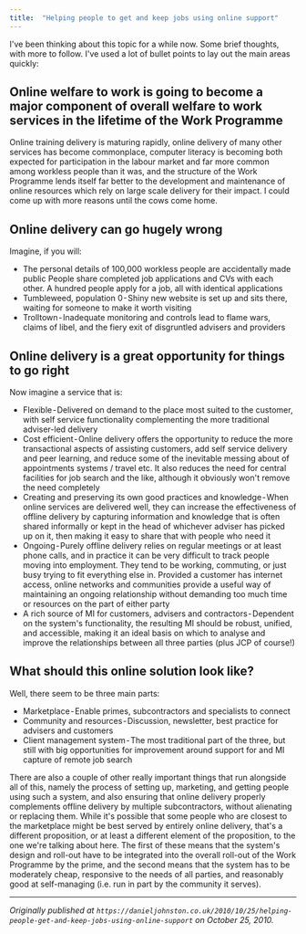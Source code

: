 ```yaml
---
title:  "Helping people to get and keep jobs using online support"
---
```


I've been thinking about this topic for a while now. Some brief thoughts, with more to follow. I've used a lot of bullet points to lay out the main areas quickly:

## Online welfare to work is going to become a major component of overall welfare to work services in the lifetime of the Work Programme

Online training delivery is maturing rapidly, online delivery of many other services has become commonplace, computer literacy is becoming both expected for participation in the labour market and far more common among workless people than it was, and the structure of the Work Programme lends itself far better to the development and maintenance of online resources which rely on large scale delivery for their impact. I could come up with more reasons until the cows come home.

## Online delivery can go hugely wrong

Imagine, if you will:

- The personal details of 100,000 workless people are accidentally made public
People share completed job applications and CVs with each other. A hundred people apply for a job, all with identical applications
- Tumbleweed, population 0 - Shiny new website is set up and sits there, waiting for someone to make it worth visiting
- Trolltown - Inadequate monitoring and controls lead to flame wars, claims of libel, and the fiery exit of disgruntled advisers and providers

## Online delivery is a great opportunity for things to go right

Now imagine a service that is:

- Flexible - Delivered on demand to the place most suited to the customer, with self service functionality complementing the more traditional adviser-led delivery
- Cost efficient - Online delivery offers the opportunity to reduce the more transactional aspects of assisting customers, add self service delivery and peer learning, and reduce some of the inevitable messing about of appointments systems / travel etc. It also reduces the need for central facilities for job search and the like, although it obviously won't remove the need completely
- Creating and preserving its own good practices and knowledge - When online services are delivered well, they can increase the effectiveness of offline delivery by capturing information and knowledge that is often shared informally or kept in the head of whichever adviser has picked up on it, then making it easy to share that with people who need it
- Ongoing - Purely offline delivery relies on regular meetings or at least phone calls, and in practice it can be very difficult to track people moving into employment. They tend to be working, commuting, or just busy trying to fit everything else in. Provided a customer has internet access, online networks and communities provide a useful way of maintaining an ongoing relationship without demanding too much time or resources on the part of either party
- A rich source of MI for customers, advisers and contractors - Dependent on the system's functionality, the resulting MI should be robust, unified, and accessible, making it an ideal basis on which to analyse and improve the relationships between all three parties (plus JCP of course!)

## What should this online solution look like?

Well, there seem to be three main parts:

- Marketplace - Enable primes, subcontractors and specialists to connect
- Community and resources - Discussion, newsletter, best practice for advisers and customers
- Client management system - The most traditional part of the three, but still with big opportunities for improvement around support for and MI capture of remote job search

There are also a couple of other really important things that run alongside all of this, namely the process of setting up, marketing, and getting people using such a system, and also ensuring that online delivery properly complements offline delivery by multiple subcontractors, without alienating or replacing them. While it's possible that some people who are closest to the marketplace might be best served by entirely online delivery, that's a different proposition, or at least a different element of the proposition, to the one we're talking about here. The first of these means that the system's design and roll-out have to be integrated into the overall roll-out of the Work Programme by the prime, and the second means that the system has to be moderately cheap, responsive to the needs of all parties, and reasonably good at self-managing (i.e. run in part by the community it serves).

---

*Originally published at `https://danieljohnston.co.uk/2010/10/25/helping-people-get-and-keep-jobs-using-online-support` on October 25, 2010.*

